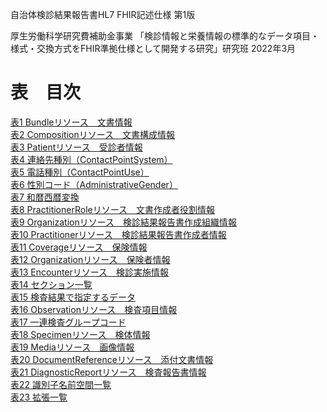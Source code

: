 自治体検診結果報告書HL7 FHIR記述仕様 第1版

厚生労働科学研究費補助金事業
「検診情報と栄養情報の標準的なデータ項目・様式・交換方式をFHIR準拠仕様として開発する研究」研究班
2022年3月

# **表　目次**
  [表1 Bundleリソース　文書情報](tables.html#tbl-01)<br>
  [表2 Compositionリソース　文書構成情報](tables.html#tbl-02)<br>
  [表3 Patientリソース　受診者情報](tables.html#tbl-03)<br>
  [表4 連絡先種別（ContactPointSystem）](tables.html#tbl-04)<br>
  [表5 電話種別（ContactPointUse）](tables.html#tbl-05)<br>
  [表6 性別コード（AdministrativeGender）](tables.html#tbl-06)<br>
  [表7 和暦西暦変換](tables.html#tbl-07)<br>
  [表8 PractitionerRoleリソース　文書作成者役割情報](tables.html#tbl-08)<br>
  [表9 Organizationリソース　検診結果報告書作成組織情報](tables.html#tbl-09)<br>
  [表10 Practitionerリソース　検診結果報告書作成者情報](tables.html#tbl-10)<br>
  [表11 Coverageリソース　保険情報](tables.html#tbl-11)<br>
  [表12 Organizationリソース　保険者情報](tables.html#tbl-12)<br>
  [表13 Encounterリソース　検診実施情報](tables.html#tbl-13)<br>
  [表14 セクション一覧](tables.html#tbl-14)<br>
  [表15 検査結果で指定するデータ](tables.html#tbl-15)<br>
  [表16 Observationリソース　検査項目情報](tables.html#tbl-16)<br>
  [表17 一連検査グループコード](tables.html#tbl-17)<br>
  [表18 Specimenリソース　検体情報](tables.html#tbl-18)<br>
  [表19 Mediaリソース　画像情報](tables.html#tbl-19)<br>
  [表20 DocumentReferenceリソース　添付文書情報](tables.html#tbl-20)<br>
  [表21 DiagnosticReportリソース　検査報告書情報](tables.html#tbl-21)<br>
  [表22 識別子名前空間一覧](tables.html#tbl-22)<br>
  [表23 拡張一覧](tables.html#tbl-23)
